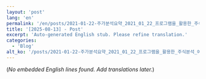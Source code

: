 ```yaml
---
layout: 'post'
lang: 'en'
permalink: '/en/posts/2021-01-22-주가분석요약_2021_01_22_프로그램을_활용한_주식분석_예상결과_18_12_56/'
title: '[2025-08-13] - Post'
excerpt: 'Auto-generated English stub. Please refine translation.'
categories:
  - 'Blog'
alt_ko: '/posts/2021-01-22-주가분석요약_2021_01_22_프로그램을_활용한_주식분석_예상결과_18_12_56/'
---
```


(*No embedded English lines found. Add translations later.*)
